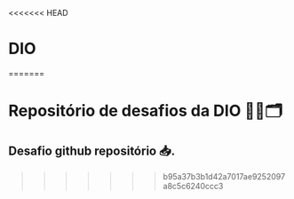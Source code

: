 <<<<<<< HEAD
# DIO
=======
# Repositório de desafios da DIO 👨‍💻️🗂️

## Desafio github repositório 📥️.
>>>>>>> b95a37b3b1d42a7017ae9252097a8c5c6240ccc3
